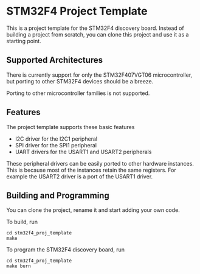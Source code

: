 # STM32F4 Project Template
This is a project template for the STM32F4 discovery board. 
Instead of building a project from scratch, you can clone this project
and use it as a starting point. 

## Supported Architectures
There is currently support for only the STM32F407VGT06 microcontroller, but
porting to other STM32F4 devices should be a breeze.

Porting to other microcontroller families is not supported.

## Features
The project template supports these basic features

- I2C driver for the I2C1 peripheral
- SPI driver for the SPI1 peripheral
- UART drivers for the USART1 and USART2 peripherals

These peripheral drivers can be easily ported to other hardware instances.
This is because most of the instances retain the same registers.
For example the USART2 driver is a port of the USART1 driver. 

## Building and Programming
You can clone the project, rename it and start adding your own code.

To build, run
```
cd stm32f4_proj_template
make
```

To program the STM32F4 discovery board, run 
```
cd stm32f4_proj_template
make burn
```

